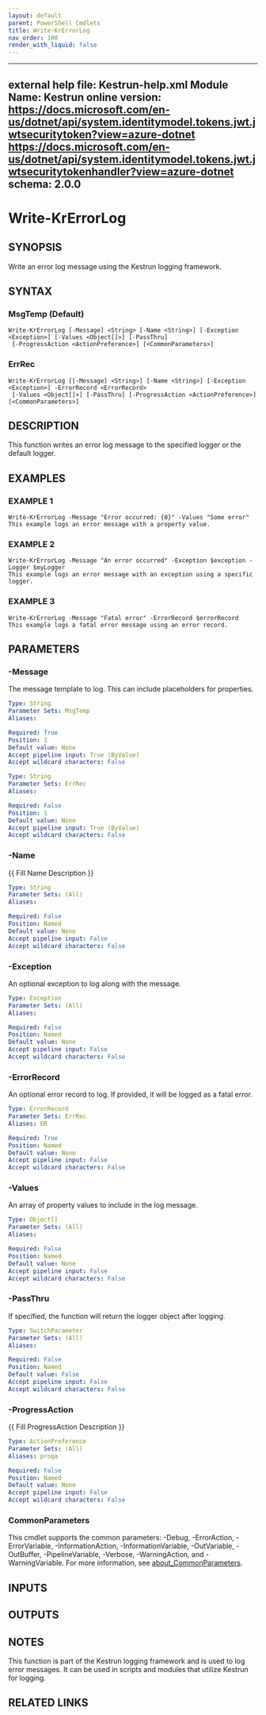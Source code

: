 ```yaml
---
layout: default
parent: PowerShell Cmdlets
title: Write-KrErrorLog
nav_order: 100
render_with_liquid: false
---
```

---
external help file: Kestrun-help.xml
Module Name: Kestrun
online version: https://docs.microsoft.com/en-us/dotnet/api/system.identitymodel.tokens.jwt.jwtsecuritytoken?view=azure-dotnet
https://docs.microsoft.com/en-us/dotnet/api/system.identitymodel.tokens.jwt.jwtsecuritytokenhandler?view=azure-dotnet
schema: 2.0.0
---

# Write-KrErrorLog

## SYNOPSIS
Write an error log message using the Kestrun logging framework.

## SYNTAX

### MsgTemp (Default)
```
Write-KrErrorLog [-Message] <String> [-Name <String>] [-Exception <Exception>] [-Values <Object[]>] [-PassThru]
 [-ProgressAction <ActionPreference>] [<CommonParameters>]
```

### ErrRec
```
Write-KrErrorLog [[-Message] <String>] [-Name <String>] [-Exception <Exception>] -ErrorRecord <ErrorRecord>
 [-Values <Object[]>] [-PassThru] [-ProgressAction <ActionPreference>] [<CommonParameters>]
```

## DESCRIPTION
This function writes an error log message to the specified logger or the default logger.

## EXAMPLES

### EXAMPLE 1
```
Write-KrErrorLog -Message "Error occurred: {0}" -Values "Some error"
This example logs an error message with a property value.
```

### EXAMPLE 2
```
Write-KrErrorLog -Message "An error occurred" -Exception $exception -Logger $myLogger
This example logs an error message with an exception using a specific logger.
```

### EXAMPLE 3
```
Write-KrErrorLog -Message "Fatal error" -ErrorRecord $errorRecord
This example logs a fatal error message using an error record.
```

## PARAMETERS

### -Message
The message template to log.
This can include placeholders for properties.

```yaml
Type: String
Parameter Sets: MsgTemp
Aliases:

Required: True
Position: 1
Default value: None
Accept pipeline input: True (ByValue)
Accept wildcard characters: False
```

```yaml
Type: String
Parameter Sets: ErrRec
Aliases:

Required: False
Position: 1
Default value: None
Accept pipeline input: True (ByValue)
Accept wildcard characters: False
```

### -Name
{{ Fill Name Description }}

```yaml
Type: String
Parameter Sets: (All)
Aliases:

Required: False
Position: Named
Default value: None
Accept pipeline input: False
Accept wildcard characters: False
```

### -Exception
An optional exception to log along with the message.

```yaml
Type: Exception
Parameter Sets: (All)
Aliases:

Required: False
Position: Named
Default value: None
Accept pipeline input: False
Accept wildcard characters: False
```

### -ErrorRecord
An optional error record to log.
If provided, it will be logged as a fatal error.

```yaml
Type: ErrorRecord
Parameter Sets: ErrRec
Aliases: ER

Required: True
Position: Named
Default value: None
Accept pipeline input: False
Accept wildcard characters: False
```

### -Values
An array of property values to include in the log message.

```yaml
Type: Object[]
Parameter Sets: (All)
Aliases:

Required: False
Position: Named
Default value: None
Accept pipeline input: False
Accept wildcard characters: False
```

### -PassThru
If specified, the function will return the logger object after logging.

```yaml
Type: SwitchParameter
Parameter Sets: (All)
Aliases:

Required: False
Position: Named
Default value: False
Accept pipeline input: False
Accept wildcard characters: False
```

### -ProgressAction
{{ Fill ProgressAction Description }}

```yaml
Type: ActionPreference
Parameter Sets: (All)
Aliases: proga

Required: False
Position: Named
Default value: None
Accept pipeline input: False
Accept wildcard characters: False
```

### CommonParameters
This cmdlet supports the common parameters: -Debug, -ErrorAction, -ErrorVariable, -InformationAction, -InformationVariable, -OutVariable, -OutBuffer, -PipelineVariable, -Verbose, -WarningAction, and -WarningVariable. For more information, see [about_CommonParameters](http://go.microsoft.com/fwlink/?LinkID=113216).

## INPUTS

## OUTPUTS

## NOTES
This function is part of the Kestrun logging framework and is used to log error messages.
It can be used in scripts and modules that utilize Kestrun for logging.

## RELATED LINKS
